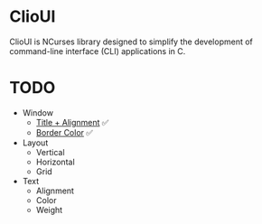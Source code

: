 # ClioUI
ClioUI is NCurses library designed to simplify the development of command-line interface (CLI) applications in C.

# TODO
- Window
  - [Title + Alignment](https://github.com/0xFA99/ClioUI/blob/main/assets/winTitleAlign.png) :white_check_mark:
  - [Border Color](https://github.com/0xFA99/CLioUI/blob/main/assets/borderTitleAlign.mp4) :white_check_mark:
- Layout
  - Vertical
  - Horizontal
  - Grid
- Text
  - Alignment
  - Color
  - Weight

